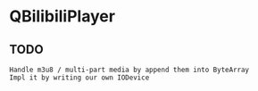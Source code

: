 # QBilibiliPlayer

## TODO 
    Handle m3u8 / multi-part media by append them into ByteArray 
    Impl it by writing our own IODevice